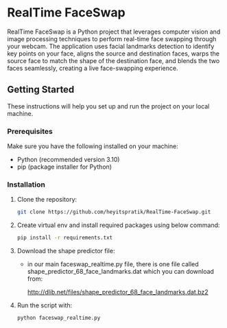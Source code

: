 # RealTime FaceSwap

RealTime FaceSwap is a Python project that leverages computer vision and image processing techniques to perform real-time face swapping through your webcam. The application uses facial landmarks detection to identify key points on your face, aligns the source and destination faces, warps the source face to match the shape of the destination face, and blends the two faces seamlessly, creating a live face-swapping experience.

## Getting Started

These instructions will help you set up and run the project on your local machine.

### Prerequisites

Make sure you have the following installed on your machine:

- Python (recommended version 3.10)
- pip (package installer for Python)

### Installation

1. Clone the repository:

   ```bash
   git clone https://github.com/heyitspratik/RealTime-FaceSwap.git

2. Create virtual env and install required packages using below command:

   ```bash
   pip install -r requirements.txt

3. Download the shape predictor file:
   - in our main faceswap_realtime.py file, there is one file called shape_predictor_68_face_landmarks.dat which you can download from:

     http://dlib.net/files/shape_predictor_68_face_landmarks.dat.bz2

4. Run the script with:

   ```bash
   python faceswap_realtime.py
   
